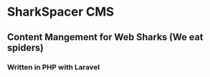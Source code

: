# SharkSpacer CMS

## Content Mangement for Web Sharks (We eat spiders)
### Written in PHP with Laravel 